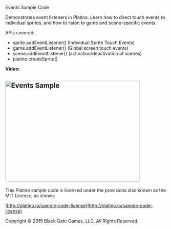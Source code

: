 Events Sample Code

Demonstrates event listeners in Platino. Learn how to direct touch events to individual sprites, and how to listen to game and scene-specific events.

APIs covered:

* sprite.addEventListener() (Individual Sprite Touch Events)
* game.addEventListener() (Global screen touch events)
* scene.addEventListener() (activation/deactivation of scenes)
* platino.createSprite()

**Video:**

<a href="http://www.youtube.com/watch?feature=player_embedded&v=1j9BLkxF7zE" target="_blank"><img src="http://img.youtube.com/vi/1j9BLkxF7zE/0.jpg" alt="Events Sample" width="420" height="315" border="0" /></a>
----------------------------------
This Platino sample code is licensed under the provisions also known as the MIT License, as shown:

[http://platino.io/sample-code-license](http://platino.io/sample-code-license)

Copyright © 2015 Black Gate Games, LLC. All Rights Reserved.
